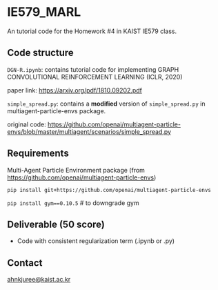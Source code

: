 # IE579_MARL

An tutorial code for the Homework #4 in KAIST IE579 class.

## Code structure
`DGN-R.ipynb`: contains tutorial code for implementing GRAPH CONVOLUTIONAL REINFORCEMENT LEARNING (ICLR, 2020)

paper link: https://arxiv.org/pdf/1810.09202.pdf

`simple_spread.py`: contains a **modified** version of `simple_spread.py` in multiagent-particle-envs package.

original code: https://github.com/openai/multiagent-particle-envs/blob/master/multiagent/scenarios/simple_spread.py


## Requirements
Multi-Agent Particle Environment package (from https://github.com/openai/multiagent-particle-envs)

`pip install git+https://github.com/openai/multiagent-particle-envs`

`pip install gym==0.10.5` # to downgrade gym

## Deliverable (50 score)

- Code with consistent regularization term (.ipynb or .py)

## Contact

ahnkjuree@kaist.ac.kr
